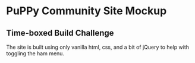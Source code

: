 # PuPPy Community Site Mockup

## Time-boxed Build Challenge

The site is built using only vanilla html, css, and a bit of jQuery to help with toggling the ham menu.